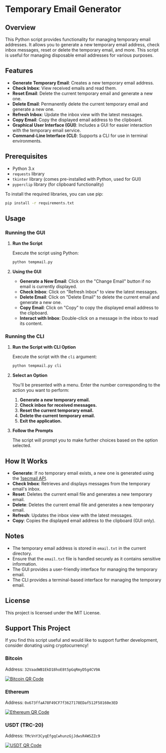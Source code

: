 # Temporary Email Generator

## Overview

This Python script provides functionality for managing temporary email addresses. It allows you to generate a new temporary email address, check inbox messages, reset or delete the temporary email, and more. This script is useful for managing disposable email addresses for various purposes.

## Features

- **Generate Temporary Email**: Creates a new temporary email address.
- **Check Inbox**: View received emails and read them.
- **Reset Email**: Delete the current temporary email and generate a new one.
- **Delete Email**: Permanently delete the current temporary email and generate a new one.
- **Refresh Inbox**: Update the inbox view with the latest messages.
- **Copy Email**: Copy the displayed email address to the clipboard.
- **Graphical User Interface (GUI)**: Includes a GUI for easier interaction with the temporary email service.
- **Command-Line Interface (CLI)**: Supports a CLI for use in terminal environments.

## Prerequisites

- Python 3.x
- `requests` library
- `tkinter` library (comes pre-installed with Python, used for GUI)
- `pyperclip` library (for clipboard functionality)

To install the required libraries, you can use pip:

```bash
pip install -r requirements.txt
```

## Usage

### Running the GUI

1. **Run the Script**

   Execute the script using Python:

   ```bash
   python tempmail.py
   ```

2. **Using the GUI**

   - **Generate a New Email**: Click on the "Change Email" button if no email is currently displayed.
   - **Check Inbox**: Click on "Refresh Inbox" to view the latest messages.
   - **Delete Email**: Click on "Delete Email" to delete the current email and generate a new one.
   - **Copy Email**: Click on "Copy" to copy the displayed email address to the clipboard.
   - **Interact with Inbox**: Double-click on a message in the inbox to read its content.

### Running the CLI

1. **Run the Script with CLI Option**

   Execute the script with the `cli` argument:

   ```bash
   python tempmail.py cli
   ```

2. **Select an Option**

   You'll be presented with a menu. Enter the number corresponding to the action you want to perform:

   1. **Generate a new temporary email.**
   2. **Check inbox for received messages.**
   3. **Reset the current temporary email.**
   4. **Delete the current temporary email.**
   5. **Exit the application.**

3. **Follow the Prompts**

   The script will prompt you to make further choices based on the option selected.

## How It Works

- **Generate**: If no temporary email exists, a new one is generated using the [1secmail API](https://www.1secmail.com/).
- **Check Inbox**: Retrieves and displays messages from the temporary email's inbox.
- **Reset**: Deletes the current email file and generates a new temporary email.
- **Delete**: Deletes the current email file and generates a new temporary email.
- **Refresh**: Updates the inbox view with the latest messages.
- **Copy**: Copies the displayed email address to the clipboard (GUI only).

## Notes

- The temporary email address is stored in `email.txt` in the current directory.
- Ensure that the `email.txt` file is handled securely as it contains sensitive information.
- The GUI provides a user-friendly interface for managing the temporary email.
- The CLI provides a terminal-based interface for managing the temporary email.

## License

This project is licensed under the MIT License.

## Support This Project

If you find this script useful and would like to support further development, consider donating using cryptocurrency!

### Bitcoin
Address: `32VaadWB1EkD18hoE8t5pGqRmyD5g4CV9A`

[![Bitcoin QR Code](https://github.com/user-attachments/assets/83bbedff-f793-4797-9a50-391ab8a2a838)](https://github.com/user-attachments/assets/83bbedff-f793-4797-9a50-391ab8a2a838)

### Ethereum
Address: `0x673ffaA78F49CF7f3627178EDaf512F58160e3ED`

[![Ethereum QR Code](https://github.com/user-attachments/assets/e537afb6-cc0f-4ef6-9beb-0a9002a32014)](https://github.com/user-attachments/assets/e537afb6-cc0f-4ef6-9beb-0a9002a32014)

### USDT (TRC-20)
Address: `TMcVnY3CyqEfgqCwhunzGjJdwsR4WSZZc9`

[![USDT QR Code](https://github.com/user-attachments/assets/d4666b3a-bbca-42d5-85c0-df4e21b96203)](https://github.com/user-attachments/assets/d4666b3a-bbca-42d5-85c0-df4e21b96203)
```